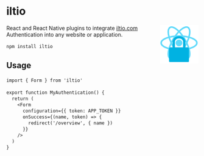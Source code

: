 # iltio

<img align="right" src="https://github.com/tobua/iltio/raw/main/plugin/logo.png" width="20%" alt="iltio Authentication Plugin" />

React and React Native plugins to integrate [iltio.com](https://iltio.com) Authentication into any website or application.

```sh
npm install iltio
```

## Usage

```tsx
import { Form } from 'iltio'

export function MyAuthentication() {
  return (
    <Form
      configuration={{ token: APP_TOKEN }}
      onSuccess={(name, token) => {
        redirect('/overview', { name })
      }}
    />
  )
}
```
